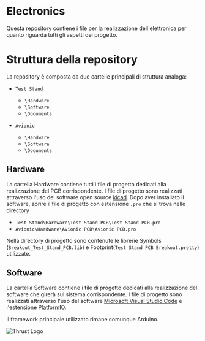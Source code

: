 # Electronics

Questa repository contiene i file per la realizzazione dell'elettronica per quanto riguarda tutti gli aspetti del progetto.

# Struttura della repository

La repository è composta da due cartelle principali di struttura analoga:

- `Test Stand`
  - `\Hardware`
  - `\Software`
  - `\Documents`
  
- `Avionic` 
  - `\Hardware`
  - `\Software`
  - `\Documents`
  
## Hardware

La cartella Hardware contiene tutti i file di progetto dedicati alla realizzazione del PCB corrispondente. I file di progetto sono realizzati attraverso l'uso del software open source [kicad](https://kicad.org/). Dopo aver installato il software, aprire il file di progetto con estensione `.pro` che si trova nelle directory

- `Test Stand\Hardware\Test Stand PCB\Test Stand PCB.pro`
- `Avionic\Hardware\Avionic PCB\Avionic PCB.pro`

Nella directory di progetto sono contenute le librerie Symbols (`Breakout_Test_Stand_PCB.lib`) e Footprint(`Test Stand PCB Breakout.pretty`) utilizzate. 

## Software

La cartella Software contiene i file di progetto dedicati alla realizzazione del software che girerà sul sistema corrispondente. I file di progetto sono realizzati attraverso l'uso del software [Microsoft Visual Studio Code](https://code.visualstudio.com/) e l'estensione [PlatformIO](https://platformio.org/).

Il framework principale utilizzato rimane comunque Arduino. 

![Thrust Logo](https://github.com/thrust-team/electronics/blob/main/Test%20Stand/Figures/logo_thrust.png)


